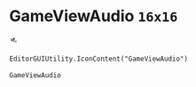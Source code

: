 # GameViewAudio `16x16`
<img src="/img/GameViewAudio.png" width=16 height=16>

``` CSharp
EditorGUIUtility.IconContent("GameViewAudio")
```
```
GameViewAudio
```
